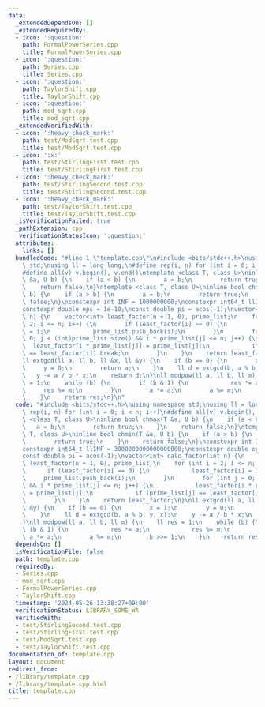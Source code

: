 ```yaml
---
data:
  _extendedDependsOn: []
  _extendedRequiredBy:
  - icon: ':question:'
    path: FormalPowerSeries.cpp
    title: FormalPowerSeries.cpp
  - icon: ':question:'
    path: Series.cpp
    title: Series.cpp
  - icon: ':question:'
    path: TaylorShift.cpp
    title: TaylorShift.cpp
  - icon: ':question:'
    path: mod_sqrt.cpp
    title: mod_sqrt.cpp
  _extendedVerifiedWith:
  - icon: ':heavy_check_mark:'
    path: test/ModSqrt.test.cpp
    title: test/ModSqrt.test.cpp
  - icon: ':x:'
    path: test/StirlingFirst.test.cpp
    title: test/StirlingFirst.test.cpp
  - icon: ':heavy_check_mark:'
    path: test/StirlingSecond.test.cpp
    title: test/StirlingSecond.test.cpp
  - icon: ':heavy_check_mark:'
    path: test/TaylorShift.test.cpp
    title: test/TaylorShift.test.cpp
  _isVerificationFailed: true
  _pathExtension: cpp
  _verificationStatusIcon: ':question:'
  attributes:
    links: []
  bundledCode: "#line 1 \"template.cpp\"\n#include <bits/stdc++.h>\nusing namespace\
    \ std;\nusing ll = long long;\n#define rep(i, n) for (int i = 0; i < n; i++)\n\
    #define all(v) v.begin(), v.end()\ntemplate <class T, class U>\ninline bool chmax(T\
    \ &a, U b) {\n    if (a < b) {\n        a = b;\n        return true;\n    }\n\
    \    return false;\n}\ntemplate <class T, class U>\ninline bool chmin(T &a, U\
    \ b) {\n    if (a > b) {\n        a = b;\n        return true;\n    }\n    return\
    \ false;\n}\nconstexpr int INF = 1000000000;\nconstexpr int64_t llINF = 3000000000000000000;\n\
    constexpr double eps = 1e-10;\nconst double pi = acos(-1);\nvector<int> calc_factor(int\
    \ n) {\n    vector<int> least_factor(n + 1, 0), prime_list;\n    for (int i =\
    \ 2; i <= n; i++) {\n        if (least_factor[i] == 0) {\n            least_factor[i]\
    \ = i;\n            prime_list.push_back(i);\n        }\n        for (int j =\
    \ 0; j < (int)prime_list.size() && i * prime_list[j] <= n; j++) {\n          \
    \  least_factor[i * prime_list[j]] = prime_list[j];\n            if (prime_list[j]\
    \ == least_factor[i]) break;\n        }\n    }\n    return least_factor;\n}\n\
    ll extgcd(ll a, ll b, ll &x, ll &y) {\n    if (b == 0) {\n        x = 1;\n   \
    \     y = 0;\n        return a;\n    }\n    ll d = extgcd(b, a % b, y, x);\n \
    \   y -= a / b * x;\n    return d;\n}\nll modpow(ll a, ll b, ll m) {\n    ll res\
    \ = 1;\n    while (b) {\n        if (b & 1) {\n            res *= a;\n       \
    \     res %= m;\n        }\n        a *= a;\n        a %= m;\n        b >>= 1;\n\
    \    }\n    return res;\n}\n"
  code: "#include <bits/stdc++.h>\nusing namespace std;\nusing ll = long long;\n#define\
    \ rep(i, n) for (int i = 0; i < n; i++)\n#define all(v) v.begin(), v.end()\ntemplate\
    \ <class T, class U>\ninline bool chmax(T &a, U b) {\n    if (a < b) {\n     \
    \   a = b;\n        return true;\n    }\n    return false;\n}\ntemplate <class\
    \ T, class U>\ninline bool chmin(T &a, U b) {\n    if (a > b) {\n        a = b;\n\
    \        return true;\n    }\n    return false;\n}\nconstexpr int INF = 1000000000;\n\
    constexpr int64_t llINF = 3000000000000000000;\nconstexpr double eps = 1e-10;\n\
    const double pi = acos(-1);\nvector<int> calc_factor(int n) {\n    vector<int>\
    \ least_factor(n + 1, 0), prime_list;\n    for (int i = 2; i <= n; i++) {\n  \
    \      if (least_factor[i] == 0) {\n            least_factor[i] = i;\n       \
    \     prime_list.push_back(i);\n        }\n        for (int j = 0; j < (int)prime_list.size()\
    \ && i * prime_list[j] <= n; j++) {\n            least_factor[i * prime_list[j]]\
    \ = prime_list[j];\n            if (prime_list[j] == least_factor[i]) break;\n\
    \        }\n    }\n    return least_factor;\n}\nll extgcd(ll a, ll b, ll &x, ll\
    \ &y) {\n    if (b == 0) {\n        x = 1;\n        y = 0;\n        return a;\n\
    \    }\n    ll d = extgcd(b, a % b, y, x);\n    y -= a / b * x;\n    return d;\n\
    }\nll modpow(ll a, ll b, ll m) {\n    ll res = 1;\n    while (b) {\n        if\
    \ (b & 1) {\n            res *= a;\n            res %= m;\n        }\n       \
    \ a *= a;\n        a %= m;\n        b >>= 1;\n    }\n    return res;\n}"
  dependsOn: []
  isVerificationFile: false
  path: template.cpp
  requiredBy:
  - Series.cpp
  - mod_sqrt.cpp
  - FormalPowerSeries.cpp
  - TaylorShift.cpp
  timestamp: '2024-05-26 13:38:27+09:00'
  verificationStatus: LIBRARY_SOME_WA
  verifiedWith:
  - test/StirlingSecond.test.cpp
  - test/StirlingFirst.test.cpp
  - test/ModSqrt.test.cpp
  - test/TaylorShift.test.cpp
documentation_of: template.cpp
layout: document
redirect_from:
- /library/template.cpp
- /library/template.cpp.html
title: template.cpp
---
```


